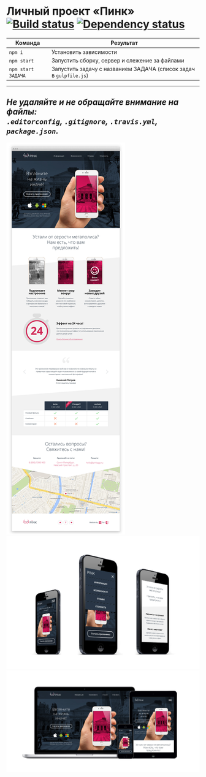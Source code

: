 # Личный проект «Пинк» [![Build status][travis-image]][travis-url] [![Dependency status][dependency-image]][dependency-url]

<table>
  <thead>
    <tr>
      <th>Команда</th>
      <th>Результат</th>
    </tr>
  </thead>
  <tbody>
    <tr>
      <td width="22%"><code>npm i</code></td>
      <td>Установить зависимости</td>
    </tr>
    <tr>
      <td><code>npm start</code></td>
      <td>Запустить сборку, сервер и слежение за файлами</td>
    </tr>
    <tr>
      <td><code>npm start ЗАДАЧА</code></td>
      <td>Запустить задачу с названием ЗАДАЧА (список задач в <code>gulpfile.js</code>)</td>
    </tr>
  </tbody>
</table>

---

_Не удаляйте и не обращайте внимание на файлы:_<br>
_`.editorconfig`, `.gitignore`, `.travis.yml`, `package.json`._
---

![alt text](mockup/Pink-browser.jpg)
![alt text](mockup/Pink-iphones-3x-1.jpg)
![alt text](mockup/Pink-macbook-iphone-ipad.jpg)


[travis-image]: https://travis-ci.org/webistomin/pink-adaptive.svg?branch=master
[travis-url]: https://travis-ci.org/webistomin/pink-adaptive
[dependency-image]: https://david-dm.org/webistomin/pink-adaptive/dev-status.svg?style=flat-square
[dependency-url]: https://david-dm.org/webistomin/pink-adaptive
